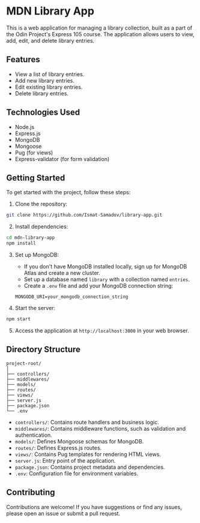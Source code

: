 # MDN Library App

This is a web application for managing a library collection, built as a part of the Odin Project's Express 105 course. The application allows users to view, add, edit, and delete library entries.

## Features

- View a list of library entries.
- Add new library entries.
- Edit existing library entries.
- Delete library entries.

## Technologies Used

- Node.js
- Express.js
- MongoDB
- Mongoose
- Pug (for views)
- Express-validator (for form validation)

## Getting Started

To get started with the project, follow these steps:

1. Clone the repository:

```bash
git clone https://github.com/Ismat-Samadov/library-app.git
```

2. Install dependencies:

```bash
cd mdn-library-app
npm install
```

3. Set up MongoDB:
   - If you don't have MongoDB installed locally, sign up for MongoDB Atlas and create a new cluster.
   - Set up a database named `library` with a collection named `entries`.
   - Create a `.env` file and add your MongoDB connection string:

   ```plaintext
   MONGODB_URI=your_mongodb_connection_string
   ```

4. Start the server:

```bash
npm start
```

5. Access the application at `http://localhost:3000` in your web browser.

## Directory Structure

```
project-root/
│
├── controllers/
├── middlewares/
├── models/
├── routes/
├── views/
├── server.js
├── package.json
└── .env
```

- `controllers/`: Contains route handlers and business logic.
- `middlewares/`: Contains middleware functions, such as validation and authentication.
- `models/`: Defines Mongoose schemas for MongoDB.
- `routes/`: Defines Express.js routes.
- `views/`: Contains Pug templates for rendering HTML views.
- `server.js`: Entry point of the application.
- `package.json`: Contains project metadata and dependencies.
- `.env`: Configuration file for environment variables.

## Contributing

Contributions are welcome! If you have suggestions or find any issues, please open an issue or submit a pull request.
